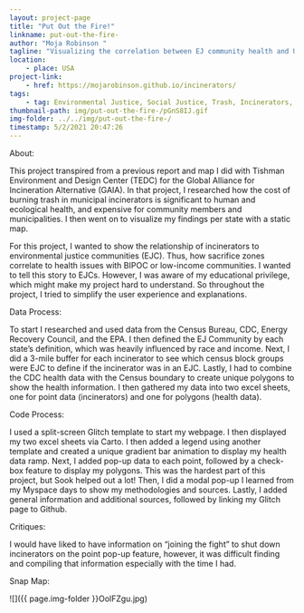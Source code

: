 ```yaml
---
layout: project-page
title: "Put Out the Fire!"
linkname: put-out-the-fire-
author: "Moja Robinson "
tagline: "Visualizing the correlation between EJ community health and US trash incinerators"
location:
    - place: USA
project-link:
    - href: https://mojarobinson.github.io/incinerators/
tags:
    - tag: Environmental Justice, Social Justice, Trash, Incinerators, Health, Sacrifice Zones
thumbnail-path: img/put-out-the-fire-/pGnS8IJ.gif
img-folder: ../../img/put-out-the-fire-/
timestamp: 5/2/2021 20:47:26
---
```

About:

This project transpired from a previous report and map I did with Tishman Environment and Design Center (TEDC) for the Global Alliance for Incineration Alternative (GAIA). In that project, I researched how the cost of burning trash in municipal incinerators is significant to human and ecological health, and expensive for community members and municipalities. I then went on to visualize my findings per state with a static map. 

For this project, I wanted to show the relationship of incinerators to environmental justice communities (EJC). Thus, how sacrifice zones correlate to health issues with BIPOC or low-income communities. I wanted to tell this story to EJCs. However, I was aware of my educational privilege, which might make my project hard to understand. So throughout the project, I tried to simplify the user experience and explanations.

Data Process: 

To start I researched and used data from the Census Bureau, CDC, Energy Recovery Council, and the EPA. I then defined the EJ Community by each state’s definition, which was heavily influenced by race and income. Next, I did a 3-mile buffer for each incinerator to see which census block groups were EJC to define if the incinerator was in an EJC. Lastly, I had to combine the CDC health data with the Census boundary to create unique polygons to show the health information. I then gathered my data into two excel sheets, one for point data (incinerators) and one for polygons (health data).

Code Process:

I used a split-screen Glitch template to start my webpage. I then displayed my two excel sheets via Carto. I then added a legend using another template and created a unique gradient bar animation to display my health data ramp. Next, I added pop-up data to each point, followed by a check-box feature to display my polygons. This was the hardest part of this project, but Sook helped out a lot! Then, I did a modal pop-up I learned from my Myspace days to show my methodologies and sources. Lastly, I added general information and additional sources, followed by linking my Glitch page to Github. 

Critiques:

I would have liked to have information on “joining the fight” to shut down incinerators on the point pop-up feature, however, it was difficult finding and compiling that information especially with the time I had.

Snap Map:

![]({{ page.img-folder }}OolFZgu.jpg)

